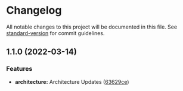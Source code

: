 # Changelog

All notable changes to this project will be documented in this file. See [standard-version](https://github.com/conventional-changelog/standard-version) for commit guidelines.

## 1.1.0 (2022-03-14)


### Features

* **architecture:** Architecture Updates ([63629ce](https://github.com/WhiteshadowYS/base_project/commit/63629cefb31cbb6dc045be18e1b3f6aed4e85a2f))
